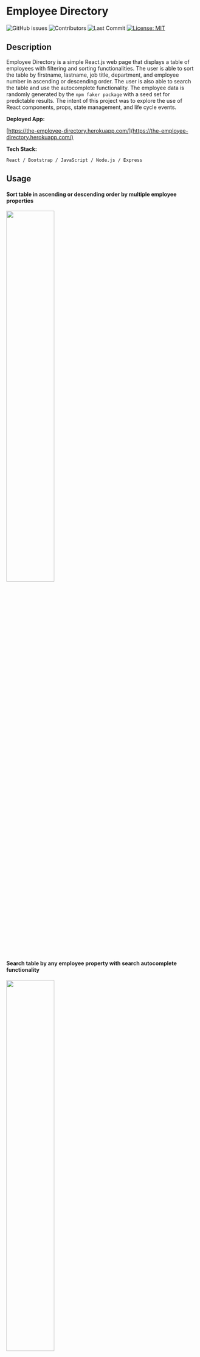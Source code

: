 # Employee Directory

![GitHub issues](https://img.shields.io/github/issues-raw/Lagbana/employee-directory) ![Contributors](https://img.shields.io/github/contributors/Lagbana/employee-directory) ![Last Commit](https://img.shields.io/github/last-commit/Lagbana/employee-directory) [![License: MIT](https://img.shields.io/badge/License-MIT-yellow.svg)](https://opensource.org/licenses/MIT)

## Description

Employee Directory is a simple React.js web page that displays a table of employees with filtering and sorting functionalities. The user is able to sort the table by firstname, lastname, job title, department, and employee number in ascending or descending order. The user is also able to search the table and use the autocomplete functionality. The employee data is randomly generated by the `npm faker package` with a seed set for predictable results. The intent of this project was to explore the use of React components, props, state management, and life cycle events.

**Deployed App:**

[https://the-employee-directory.herokuapp.com/](https://the-employee-directory.herokuapp.com/)

**Tech Stack:**

    React / Bootstrap / JavaScript / Node.js / Express


## Usage

#### Sort table in ascending or descending order by multiple employee properties

<img src="./resources/sort-table.gif" width="50%">

#### Search table by any employee property with search autocomplete functionality

<img src="./resources/search-table.gif" width="50%">

## Installation

#### Create app with React starter template

>    `npx create-react-app`  **your-app-name**

#### Dependencies

The following dependencies are installed when you run `npm install` (in addition to the dependencies installed with above command)

    - compression
    - express
    - faker
    - path

## License

Stackify Inc. is a fictional organization. The employee data displayed here are fake and for demonstration purposes only. Git Clone and feel free to re-use the code as you please. [MIT](https://choosealicense.com/licenses/mit/) license.
